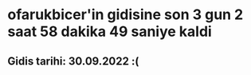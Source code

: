 # ofarukbicer'in gidisine son 3 gun 2 saat 58 dakika 49 saniye kaldi

## Gidis tarihi: 30.09.2022 :(